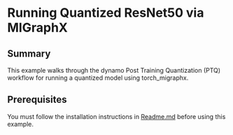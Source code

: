 

Running Quantized ResNet50 via MIGraphX
=========================================

Summary
---------
This example walks through the dynamo Post Training Quantization (PTQ) workflow for running a quantized model using torch_migraphx.

Prerequisites
--------------
You must follow the installation instructions in [Readme.md](https://github.com/Rmalavally/rocm-examples/blob/develop/AI/MIGraphX/Quantization/Readme.md) before using this example.




